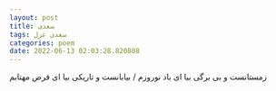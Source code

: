 ```yaml
---
layout: post
title: سعدی
tags: سعدی غزل
categories: poem
date: 2022-06-13 02:03:28.820808
---
```


زمستانست و بی برگی بیا ای باد نوروزم / بیابانست و تاریکی بیا ای قرص مهتابم